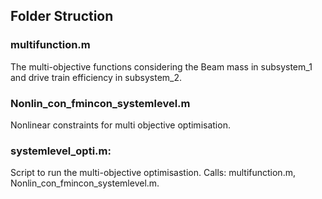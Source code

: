 ## Folder Struction  
### multifunction.m
The multi-objective functions considering the Beam mass in subsystem_1 and drive train efficiency in subsystem_2. 
### Nonlin_con_fmincon_systemlevel.m
Nonlinear constraints for multi objective optimisation. 
### systemlevel_opti.m:
Script to run the multi-objective optimisastion. Calls: multifunction.m, Nonlin_con_fmincon_systemlevel.m.
